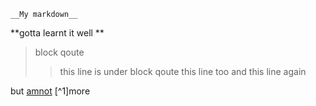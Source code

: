 	__My markdown__
**gotta learnt it well **

>block qoute
>> this line is under block qoute
>> this line too
>>and this line again

but [amnot](#)
[^1]more 
